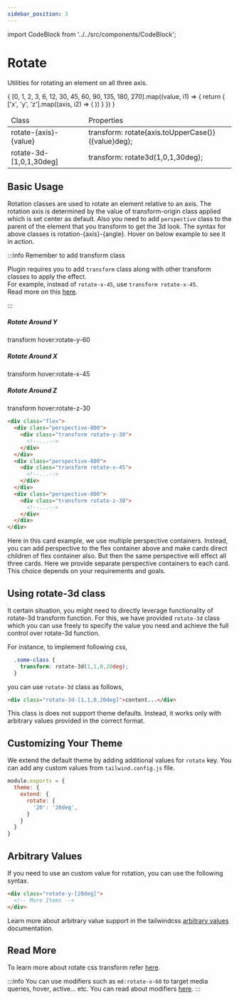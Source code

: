 ```yaml
---
sidebar_position: 3
---
```

import CodeBlock from '../../src/components/CodeBlock';

# Rotate

Utilities for rotating an element on all three axis.

<div className="table-container">
  <table className="stripped-table" style={{width:'100%'}}>
    <thead>
      <tr>
            <td>Class</td>
            <td>Properties</td>                     
      </tr>
    </thead>
    <tbody>
      {
        [0, 1, 2, 3, 6, 12, 30, 45, 60, 90, 135, 180, 270].map((value, i1) => {
          return <React.Fragment key={i1}>
            {
              ['x', 'y', 'z'].map((axis, i2) => (
                <tr key={i1 + ' ' + i2}>
                        <td>rotate-{axis}-{value}</td>
                        <td>transform: rotate{axis.toUpperCase()}({value}deg);</td>
                </tr>
              ))
            }
            </React.Fragment>
        })
      }              
      <tr>
        <td>rotate-3d-[1,0,1,30deg]</td>
        <td>transform: rotate3d(1,0,1,30deg);</td>
      </tr>
    </tbody>
  </table>
</div>

## Basic Usage

Rotation classes are used to rotate an element relative to an axis. The rotation axis is determined by the value of transform-origin class applied which is set center as default. Also you need to add `perspective` class to the parent of the element that you transform to get the 3d look. The syntax for above classes is rotation-{axis}-{angle}. Hover on below example to see it in action.

:::info Remember to add transform class

Plugin requires you to add `transform` class along with other transform classes to apply the effect.<br/>
For example, instead of `rotate-x-45`, use `transform rotate-x-45`.<br/>
Read more on this [here](/faq/whyTransform).

:::

<CodeBlock className="my-5 -z-10 max-sm:relative">
<div className="md:flex gap-5">
  <div className="max-sm:mb-5 perspective-800">
    <div className="max-sm:rotate-y-30 transform transition hover:rotate-y-30 max-w-sm p-6 bg-white border border-gray-400 rounded-lg shadow ">
      <h5 className="mb-2 text-2xl font-semibold text-gray-900">Rotate Around Y</h5>
      <p>transform hover:rotate-y-60</p>
    </div>
  </div>
  <div className="max-sm:mb-5 perspective-800">
    <div className="max-sm:rotate-x-45 transform transition hover:rotate-x-45 max-w-sm p-6 bg-white border border-gray-400 rounded-lg shadow ">
      <h5 className="mb-2 text-2xl font-semibold text-gray-900">Rotate Around X</h5>
      <p>transform hover:rotate-x-45</p>
    </div>
  </div>
  <div className="max-sm:mb-5 perspective-800">
    <div className="max-sm:rotate-z-30 transform transition hover:rotate-z-30 max-w-sm p-6 bg-white border border-gray-400 rounded-lg shadow ">
      <h5 className="mb-2 text-2xl font-semibold text-gray-900">Rotate Around Z</h5>
      <p>transform hover:rotate-z-30</p>
    </div>
  </div>
</div>
</CodeBlock>

```html title="Using rotation classes for cards (Above cards use hover on desktop: to apply rotation on hover on desktop. We exclude it for simplicity). In mobile view, transitions will be applied regardless of hover."
<div class="flex">
  <div class="perspective-800">
    <div class="transform rotate-y-30">
      <!--...-->
    </div>
  </div>
  <div class="perspective-800">
    <div class="transform rotate-x-45">
      <!--...-->
    </div>
  </div>
  <div class="perspective-800">
    <div class="transform rotate-z-30">
      <!--...-->
    </div>
  </div>
</div>
```

Here in this card example, we use multiple perspective containers. Instead, you can add perspective to the flex container above and make cards direct children of flex container also. But then the same perspective will effect all three cards. Here we provide separate perspective containers to each card. This choice depends on your requirements and goals.

## Using rotate-3d class

It certain situation, you might need to directly leverage functionality of rotate-3d transform function. 
For this, we have provided `rotate-3d` class which you can use freely to specify the value you need and achieve the full control over rotate-3d function.

For instance, to implement following css,

```css
  .some-class {
    transform: rotate-3d(1,1,0,20deg);
  }
```

you can use `rotate-3d` class as follows,

```html
<div class="rotate-3d-[1,1,0,20deg]">content...</div>
```

This class is does not support theme defaults. Instead, it works only with arbitrary values provided in the correct format.

## Customizing Your Theme

We extend the default theme by adding additional values for `rotate` key. You can add any custom values from `tailwind.config.js` file.

```js title=tailwind.config.js
module.exports = {
  theme: {
    extend: {
      rotate: {
        '20': '20deg',
      }
    }
  }
}
```
## Arbitrary Values

If you need to use an custom value for rotation, you can use the following syntax.

```html
<div class="rotate-y-[20deg]">
  <!-- More Items -->
</div>
```

Learn more about arbitrary value support in the tailwindcss [arbitrary values](https://tailwindcss.com/docs/adding-custom-styles#using-arbitrary-values) documentation.

## Read More

To learn more about rotate css transform refer [here](https://developer.mozilla.org/en-US/docs/Web/CSS/transform-function/rotate).

:::info
You can use modifiers such as `md:rotate-x-60` to target media queries, hover, active... etc. You can read about modifiers [here](https://tailwindcss.com/docs/hover-focus-and-other-states).
:::